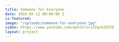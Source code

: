 ```yaml
---
title: Someone for Everyone
date: 2016-05-12 00:00:00 Z
is-featured:
image: "/uploads/someone-for-everyone.jpg"
video: https://www.youtube.com/watch?v=13ZqvEd5G7E
layout: project
---
```


